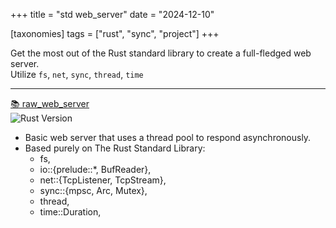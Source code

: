 +++
title = "std web_server"
date = "2024-12-10"

[taxonomies]
tags = ["rust", "sync", "project"]
+++

Get the most out of the Rust standard library to create a full-fledged web server.  
Utilize `fs`, `net`, `sync`, `thread`, `time`
<!-- more -->
---

[📚 raw_web_server](https://github.com/maltsev-dev/raw_web_server)  
![Rust Version](https://img.shields.io/badge/rust-1.83.0%20-green)

* Basic web server that uses a thread pool to respond asynchronously.
* Based purely on The Rust Standard Library:
    * fs,
    * io::{prelude::*, BufReader},
    * net::{TcpListener, TcpStream},
    * sync::{mpsc, Arc, Mutex},
    * thread,
    * time::Duration,
